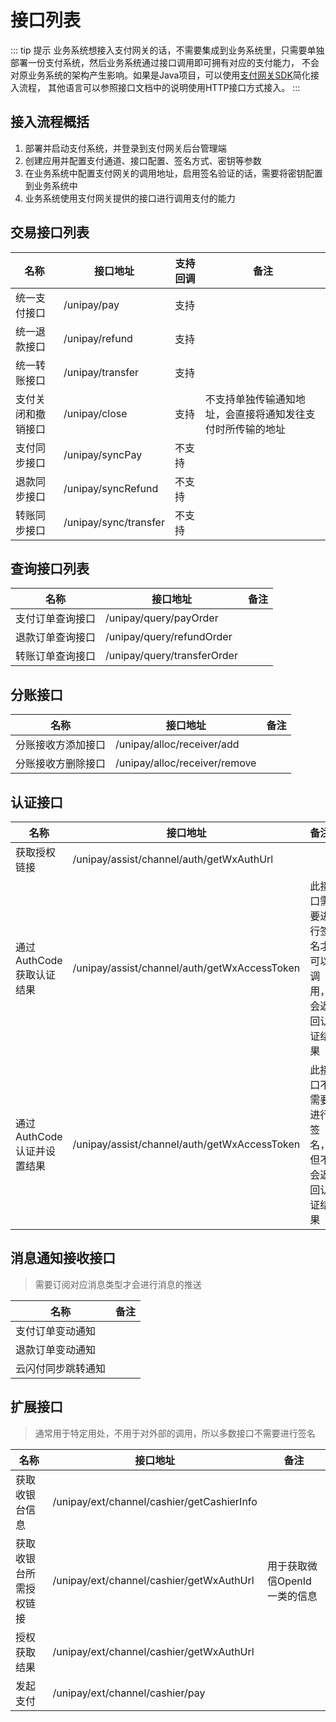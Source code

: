 # 接口列表

::: tip 提示
业务系统想接入支付网关的话，不需要集成到业务系统里，只需要单独部署一份支付系统，然后业务系统通过接口调用即可拥有对应的支付能力，
不会对原业务系统的架构产生影响。如果是Java项目，可以使用[支付网关SDK](../overview/SDK使用说明.md)简化接入流程，
其他语言可以参照接口文档中的说明使用HTTP接口方式接入。
:::

## 接入流程概括
1. 部署并启动支付系统，并登录到支付网关后台管理端
2. 创建应用并配置支付通道、接口配置、签名方式、密钥等参数
3. 在业务系统中配置支付网关的调用地址，启用签名验证的话，需要将密钥配置到业务系统中
4. 业务系统使用支付网关提供的接口进行调用支付的能力

## 交易接口列表

| 名称        | 接口地址                  | 支持回调 | 备注                            |
|-----------|-----------------------|------|-------------------------------|
| 统一支付接口    | /unipay/pay           | 支持   |                               |
| 统一退款接口    | /unipay/refund        | 支持   |                               |
| 统一转账接口    | /unipay/transfer      | 支持   |                               |
| 支付关闭和撤销接口 | /unipay/close         | 支持   | 不支持单独传输通知地址，会直接将通知发往支付时所传输的地址 |
| 支付同步接口    | /unipay/syncPay       | 不支持  |                               |
| 退款同步接口    | /unipay/syncRefund    | 不支持  |                               |
| 转账同步接口    | /unipay/sync/transfer | 不支持  |                               |

## 查询接口列表
| 名称        | 接口地址                             | 备注 |
|-----------|----------------------------------|----|
| 支付订单查询接口  | /unipay/query/payOrder           |    |
| 退款订单查询接口  | /unipay/query/refundOrder        |    |
| 转账订单查询接口  | /unipay/query/transferOrder      |    |

## 分账接口
| 名称        | 接口地址                          | 备注 |
|-----------|-------------------------------|----|
| 分账接收方添加接口 | /unipay/alloc/receiver/add    |    |
| 分账接收方删除接口 | /unipay/alloc/receiver/remove |    |

## 认证接口
| 名称                | 接口地址                                         | 备注                     |
|-------------------|----------------------------------------------|------------------------|
| 获取授权链接            | /unipay/assist/channel/auth/getWxAuthUrl     |                        |
| 通过AuthCode获取认证结果  | /unipay/assist/channel/auth/getWxAccessToken | 此接口需要进行签名才可以调用，会返回认证结果 |
| 通过AuthCode认证并设置结果 | /unipay/assist/channel/auth/getWxAccessToken | 此接口不需要进行签名，但不会返回认证结果   |

## 消息通知接收接口
> 需要订阅对应消息类型才会进行消息的推送

| 名称        | 备注 |
|-----------|----|
| 支付订单变动通知  |    |
| 退款订单变动通知  |    |
| 云闪付同步跳转通知 |    |

## 扩展接口
> 通常用于特定用处，不用于对外部的调用，所以多数接口不需要进行签名

| 名称          | 接口地址                                       | 备注                |
|-------------|--------------------------------------------|-------------------|
| 获取收银台信息     | /unipay/ext/channel/cashier/getCashierInfo |                   |
| 获取收银台所需授权链接 | /unipay/ext/channel/cashier/getWxAuthUrl   | 用于获取微信OpenId一类的信息 |
| 授权获取结果      | /unipay/ext/channel/cashier/getWxAuthUrl   |                   |
| 发起支付        | /unipay/ext/channel/cashier/pay            |                   |
